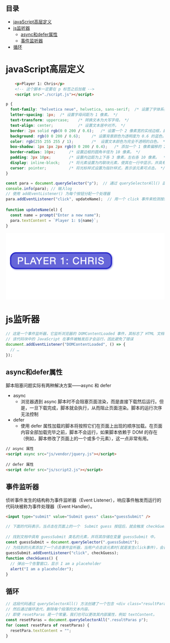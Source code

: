 ## 目录

- [javaScript高层定义](#javaScript高层定义)
- [js监听器](#js监听器)
  - [async和defer属性](#async和defer属性)
  - [事件监听器](#事件监听器)
- [循环](#循环)


# javaScript高层定义
```html
    <p>Player 1: Chris</p>
    <!-- 这个脚本一定要在 p 标签之后加载 -->
    <script src="./script.js"></script>
```
```css
p {
  font-family: "helvetica neue", helvetica, sans-serif;  /* 设置了字体系列，按照给定的顺序，首选字体为 “helvetica neue”，如果该字体不可用，则选择 helvetica，最后备用的字体为 sans-serif。 */
  letter-spacing: 1px;  /* 设置字母间距为 1 像素。 */
  text-transform: uppercase;    /* 转换文本为大写字母。 */
  text-align: center;           /* 设置文本居中对齐。 */
  border: 2px solid rgb(0 0 200 / 0.6);   /* 设置一个 2 像素宽的实线边框，颜色为透明度为 0.6 的蓝色（RGB 值为 0、0、200）*/
  background: rgb(0 0 200 / 0.6);     /* 设置背景颜色为透明度为 0.6 的蓝色。 */
  color: rgb(255 255 255 / 1);        /*  设置文本颜色为完全不透明的白色。 */
  box-shadow: 1px 1px 2px rgb(0 0 200 / 0.4);   /* 添加一个 1 像素偏移的 2 像素模糊的阴影效果，颜色为透明度为 0.4 的蓝色。 */
  border-radius: 10px;      /* 设置边框的圆角半径为 10 像素。 */
  padding: 3px 10px;        /* 设置内边距为上下各 3 像素，左右各 10 像素。  */
  display: inline-block;    /* 将元素设置为内联块元素，使其在一行中显示，并具有块级元素的盒模型特性。 */
  cursor: pointer;          /* 将光标样式设置为指针样式，表示该元素可点击。 */
}

```

```javascript
const para = document.querySelector("p");  // 通过 querySelectorAll() 函数，可以选择页面上的所有按钮
console.info(para); // 输入log
// 使用 addEventListener() 为每个按钮分配一个处理器
para.addEventListener("click", updateName);  // 用一个 click 事件来检测按钮什么时候被点击，然后运行代码更新文本标签。

function updateName(el) {
  const name = prompt("Enter a new name");
  para.textContent = `Player 1: ${name}`;
}
```
![javaScript高层定义](./assets/javaScript高层定义.png)

# js监听器
```javascript
// 这是一个事件监听器，它监听浏览器的 DOMContentLoaded 事件，其标志了 HTML 文档体完全加载和解析。
// 该代码块中的 JavaScript 在事件被触发后才会运行，因此避免了错误
document.addEventListener("DOMContentLoaded", () => {
  // …
});
```

## async和defer属性
脚本阻塞问题实际有两种解决方案——async 和 defer
- async
  - 浏览器遇到 async 脚本时不会阻塞页面渲染，而是直接下载然后运行。但是，一旦下载完成，脚本就会执行，从而阻止页面渲染。脚本的运行次序无法控制
- defer
  - 使用 defer 属性加载的脚本将按照它们在页面上出现的顺序加载。在页面内容全部加载完毕之前，脚本不会运行，如果脚本依赖于 DOM 的存在（例如，脚本修改了页面上的一个或多个元素），这一点非常有用。
```html
// async 属性
<script async src="js/vendor/jquery.js"></script>

// defer 属性
<script defer src="js/script2.js"></script>
```

## 事件监听器
侦听事件发生的结构称为事件监听器（Event Listener），响应事件触发而运行的代码块被称为事件处理器（Event Handler）。
```html
<input type="submit" value="Submit guess" class="guessSubmit" />
```
```javascript
// 下面的代码表示，当点击在页面上的一个  Submit guess 按钮后，就会触发 checkGuess 函数，并弹出一个窗口。

// 找到文档中具有 guessSubmit 类名的元素，并将其存储在变量 guessSubmit 中。
const guessSubmit = document.querySelector(".guessSubmit"); 
// 为找到的元素添加了一个点击事件监听器，当用户点击该元素时(就是发生click事件)，会调用 checkGuess 函数。
guessSubmit.addEventListener("click", checkGuess);
function checkGuess() {
  // 弹出一个告警窗口，显示 I am a placeholder
  alert("I am a placeholder");
}
```

## 循环
```javascript
// 这段代码通过 querySelectorAll() 方法创建了一个包含 <div class="resultParas"> 内所有段落<p>的变量，
// 然后通过循环迭代，删除每个段落的文本内容。
// 即使 resetParas 是一个常量，我们也可以更改其内部属性，例如 textContent。
const resetParas = document.querySelectorAll(".resultParas p");
for (const resetPara of resetParas) {
  resetPara.textContent = "";
}
```



